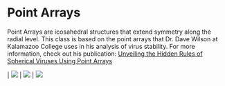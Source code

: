 # Point Arrays

Point Arrays are icosahedral structures that extend symmetry along the radial level. This class is based on the point arrays that Dr. Dave Wilson at Kalamazoo College uses in his analysis of virus stability. For more information, check out his publication: [Unveiling the Hidden Rules of Spherical Viruses Using Point Arrays](https://www.mdpi.com/1999-4915/12/4/467)

| ![](+ejovo/media/2phi_IDD3.png) | ![](ejovo/media/2phi_IDD5.png) | ![](+ejovo/media/phi_phip_DOD5.png)